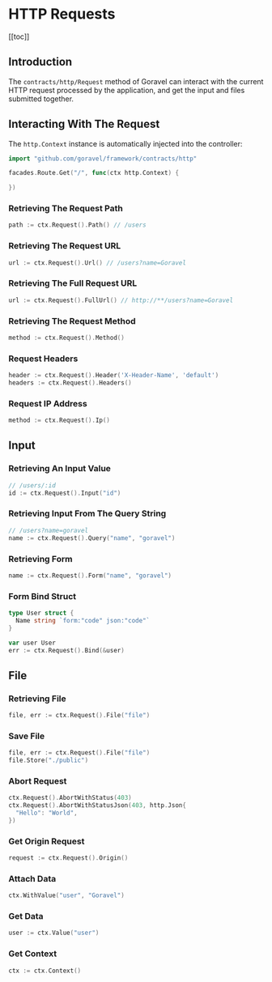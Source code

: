 # HTTP Requests

[[toc]]

## Introduction

The `contracts/http/Request` method of Goravel can interact with the current HTTP request processed by the application, and get the input and files submitted together.

## Interacting With The Request

The `http.Context` instance is automatically injected into the controller:

```go
import "github.com/goravel/framework/contracts/http"

facades.Route.Get("/", func(ctx http.Context) {

})
```

### Retrieving The Request Path

```go
path := ctx.Request().Path() // /users
```

### Retrieving The Request URL

```go
url := ctx.Request().Url() // /users?name=Goravel
```

### Retrieving The Full Request URL

```go
url := ctx.Request().FullUrl() // http://**/users?name=Goravel
```

### Retrieving The Request Method

```go
method := ctx.Request().Method()
```

### Request Headers

```go
header := ctx.Request().Header('X-Header-Name', 'default')
headers := ctx.Request().Headers()
```

### Request IP Address

```go
method := ctx.Request().Ip()
```

## Input

### Retrieving An Input Value

```go
// /users/:id
id := ctx.Request().Input("id")
```

### Retrieving Input From The Query String

```go
// /users?name=goravel
name := ctx.Request().Query("name", "goravel")
```

### Retrieving Form

```go
name := ctx.Request().Form("name", "goravel")
```

### Form Bind Struct

```go
type User struct {
  Name string `form:"code" json:"code"`
}

var user User
err := ctx.Request().Bind(&user)
```

## File

### Retrieving File

```go
file, err := ctx.Request().File("file")
```

### Save File

```go
file, err := ctx.Request().File("file")
file.Store("./public")
```

### Abort Request

```go
ctx.Request().AbortWithStatus(403)
ctx.Request().AbortWithStatusJson(403, http.Json{
  "Hello": "World",
})
```

### Get Origin Request

```go
request := ctx.Request().Origin()
```

### Attach Data

```go
ctx.WithValue("user", "Goravel")
```

### Get Data

```go
user := ctx.Value("user")
```

### Get Context

```go
ctx := ctx.Context()
```

